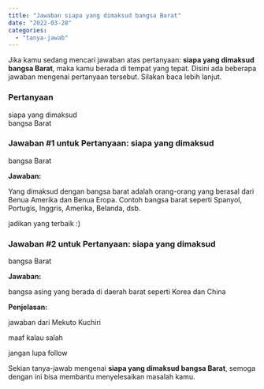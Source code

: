 ```yaml
---
title: "Jawaban siapa yang dimaksud bangsa Barat​"
date: "2022-03-28"
categories: 
  - "tanya-jawab"
---
```


Jika kamu sedang mencari jawaban atas pertanyaan: **siapa yang dimaksud bangsa Barat​**, maka kamu berada di tempat yang tepat. Disini ada beberapa jawaban mengenai pertanyaan tersebut. Silakan baca lebih lanjut.

### Pertanyaan

siapa yang dimaksud  
bangsa Barat​

### Jawaban #1 untuk Pertanyaan: siapa yang dimaksud  
bangsa Barat​

**Jawaban:**

Yang dimaksud dengan bangsa barat adalah orang-orang yang berasal dari Benua Amerika dan Benua Eropa. Contoh bangsa barat seperti Spanyol, Portugis, Inggris, Amerika, Belanda, dsb.

jadikan yang terbaik :)

### Jawaban #2 untuk Pertanyaan: siapa yang dimaksud  
bangsa Barat​

**Jawaban:**

bangsa asing yang berada di daerah barat seperti Korea dan China

**Penjelasan:**

jawaban dari Mekuto Kuchiri

maaf kalau salah

jangan lupa follow

Sekian tanya-jawab mengenai **siapa yang dimaksud bangsa Barat​**, semoga dengan ini bisa membantu menyelesaikan masalah kamu.
